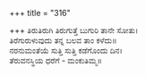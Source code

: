 +++
title = "316"

+++
ತಿರುತಿರುಗಿ ತಿರುಗುತ್ತೆ ಬುಗುರಿ ತಾನೇ ಸೋತು।  
ತಿರೆಗುರುಳುವುದು ತನ್ನ ಬಲವ ತಾಂ ಕಳೆದು॥  
ನರನುಮಂತೆಯೆ ಸುತ್ತಿ ಸುತ್ತಿ ಕಡೆಗೊಂದು ದಿನ।  
ತೆರುವನಸ್ಥಿಯ ಧರೆಗೆ - ಮಂಕುತಿಮ್ಮ॥  
